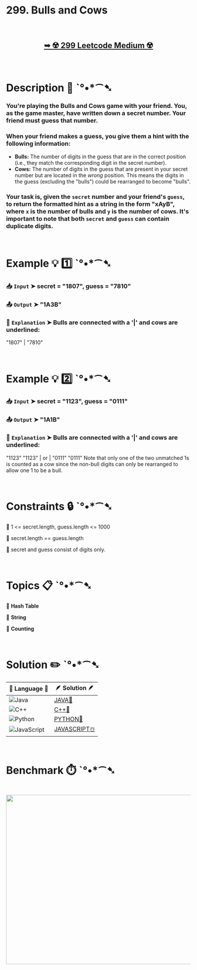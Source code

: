 # 299. Bulls and Cows

</br>

<h2 align="center"> 

<a href="https://leetcode.com/problems/bulls-and-cows/description/"><strong>➥ ☢️ 299 Leetcode Medium ☢️ </strong></a>
</h2>

</br>

# Description 📜 ˋ°•*⁀➷

### You're playing the Bulls and Cows game with your friend. You, as the game master, have written down a secret number. Your friend must guess that number.

### When your friend makes a guess, you give them a hint with the following information:

- **Bulls:** The number of digits in the guess that are in the correct position (i.e., they match the corresponding digit in the secret number).
- **Cows:** The number of digits in the guess that are present in your secret number but are located in the *wrong* position. This means the digits in the guess (excluding the "bulls") could be rearranged to become "bulls".

### Your task is, given the `secret` number and your friend's `guess`, to return the formatted hint as a string in the form "xAyB", where `x` is the number of bulls and `y` is the number of cows. It's important to note that both `secret` and `guess` can contain duplicate digits.

</br>

# Example 💡 1️⃣ ˋ°•*⁀➷

  ### 📥 `Input`  ➤ secret = "1807", guess = "7810"

  ### 📤 `Output`  ➤ "1A3B"

  ### 🔦 `Explanation`  ➤ Bulls are connected with a '|' and cows are underlined:

"1807"
  |
"7810"

</br>

# Example 💡 2️⃣ ˋ°•*⁀➷

  ### 📥 `Input` ➤ secret = "1123", guess = "0111"

  ### 📤 `Output`  ➤ "1A1B"

  ### 🔦 `Explanation` ➤ Bulls are connected with a '|' and cows are underlined:

"1123"        "1123"
  |      or     |
"0111"        "0111"
Note that only one of the two unmatched 1s is counted as a cow since the non-bull digits can only be rearranged to allow one 1 to be a bull.

</br>

# Constraints 🔒 ˋ°•*⁀➷

🔹 1 <= secret.length, guess.length <= 1000 </br>

🔹 secret.length == guess.length </br>

🔹 secret and guess consist of digits only. </br>

</br>

# Topics 📋 ˋ°•*⁀➷

🔸 **Hash Table**  </br>

🔸 **String**  </br>

🔸 **Counting**  </br>

</br>

# Solution ✏️ ˋ°•*⁀➷

| 📒 Language 📒  | 🪶 Solution 🪶 |
| ------------- | ------------- |
|  ![Java](https://img.shields.io/badge/java-%23ED8B00.svg?style=for-the-badge&logo=openjdk&logoColor=white)  | [JAVA🍁]() |
|  ![C++](https://img.shields.io/badge/c++-%2300599C.svg?style=for-the-badge&logo=c%2B%2B&logoColor=white)  | [C++🎲]()  |
|  ![Python](https://img.shields.io/badge/python-3670A0?style=for-the-badge&logo=python&logoColor=ffdd54)    | [PYTHON🍰]() |
| ![JavaScript](https://img.shields.io/badge/javascript-%23323330.svg?style=for-the-badge&logo=javascript&logoColor=%23F7DF1E)   | [JAVASCRIPT☃️]() |

</br>

# Benchmark ⏱️ ˋ°•*⁀➷

<h1  align="center" >

<img src ="https://github.com/user-attachments/assets/a1b6b7ba-27e3-46bd-a3fb-076b01d0684e" width = "700px" height="462px" />

</h1>
